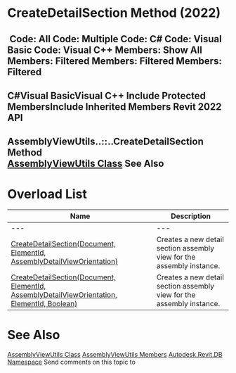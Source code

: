 # CreateDetailSection Method (2022)

﻿
 Code: All Code: Multiple Code: C# Code: Visual Basic Code: Visual C++  Members: Show All Members: Filtered Members: Filtered Members: Filtered   
---  
C#Visual BasicVisual C++
Include Protected MembersInclude Inherited Members
Revit 2022 API  
---  
AssemblyViewUtils..::..CreateDetailSection Method   
[AssemblyViewUtils Class](4c839bed-9f56-c255-afba-8152c9171a22.md "AssemblyViewUtils Class") See Also  
---  
# Overload List
| Name | Description |
| --- | --- |
| --- | --- | --- |
| [CreateDetailSection(Document, ElementId, AssemblyDetailViewOrientation)](784df7d5-3da2-9a3d-fc5f-8b97ce019b23.md "CreateDetailSection Method \(Document, ElementId, AssemblyDetailViewOrientation\)") | Creates a new detail section assembly view for the assembly instance. |
| [CreateDetailSection(Document, ElementId, AssemblyDetailViewOrientation, ElementId, Boolean)](d1dbb597-be46-0e7d-f173-af2e270831b9.md "CreateDetailSection Method \(Document, ElementId, AssemblyDetailViewOrientation, ElementId, Boolean\)") | Creates a new detail section assembly view for the assembly instance. |

# See Also
[AssemblyViewUtils Class](4c839bed-9f56-c255-afba-8152c9171a22.md "AssemblyViewUtils Class")
[AssemblyViewUtils Members](833459ca-6fcc-7eaa-0951-e147014a9a2a.md "AssemblyViewUtils Members")
[Autodesk.Revit.DB Namespace](87546ba7-461b-c646-cbb1-2cb8f5bff8b2.md "Autodesk.Revit.DB Namespace")
Send comments on this topic to 